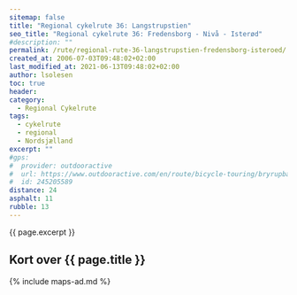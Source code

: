 ```yaml
---
sitemap: false
title: "Regional cykelrute 36: Langstrupstien"
seo_title: "Regional cykelrute 36: Fredensborg - Nivå - Isterød"
#description: ""
permalink: /rute/regional-rute-36-langstrupstien-fredensborg-isteroed/
created_at: 2006-07-03T09:48:02+02:00
last_modified_at: 2021-06-13T09:48:02+02:00
author: lsolesen
toc: true
header:
category:
  - Regional Cykelrute
tags:
  - cykelrute
  - regional
  - Nordsjælland
excerpt: ""
#gps:
#  provider: outdooractive
#  url: https://www.outdooractive.com/en/route/bicycle-touring/bryrupbanestien-naturstien-horsens-silkeborg/245205589/
#  id: 245205589
distance: 24
asphalt: 11
rubble: 13
---
```


{{ page.excerpt }}

## Kort over {{ page.title }}

{% include maps-ad.md %}

